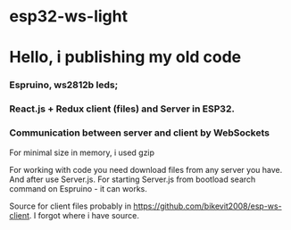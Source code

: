 # esp32-ws-light

# Hello, i publishing my old code
### Espruino, ws2812b leds;
### React.js + Redux client (files) and Server in ESP32.
### Communication between server and client by WebSockets
For minimal size in memory, i used gzip

For working with code you need download files from any server you have. And after use Server.js.
For starting Server.js from bootload search command on Espruino - it can works.


Source for client files probably in https://github.com/bikevit2008/esp-ws-client.
I forgot where i have source.
